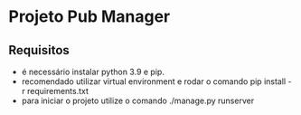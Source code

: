 # Projeto Pub Manager
## Requisitos
* é necessário instalar python 3.9 e pip.
* recomendado utilizar virtual environment e rodar o comando pip install -r requirements.txt
* para iniciar o projeto utilize o comando ./manage.py runserver
